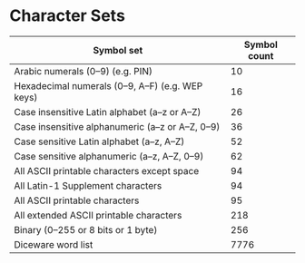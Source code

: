 # Character Sets

| Symbol set                                      | Symbol count |
|-----|----|
| Arabic numerals (0–9) (e.g. PIN)                |   10 |
| Hexadecimal numerals (0–9, A–F) (e.g. WEP keys) |   16 |
| Case insensitive Latin alphabet (a–z or A–Z)    |   26 |
| Case insensitive alphanumeric (a–z or A–Z, 0–9) |   36 |
| Case sensitive Latin alphabet (a–z, A–Z)        |   52 |
| Case sensitive alphanumeric (a–z, A–Z, 0–9)     |   62 |
| All ASCII printable characters except space     |   94 |
| All Latin-1 Supplement characters               |   94 |
| All ASCII printable characters                  |   95 |
| All extended ASCII printable characters         |  218 |
| Binary (0–255 or 8 bits or 1 byte)              |  256 |
| Diceware word list                              | 7776 |
